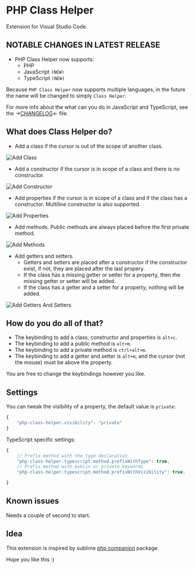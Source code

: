 # PHP Class Helper
Extension for Visual Studio Code.

## NOTABLE CHANGES IN LATEST RELEASE
* PHP Class Helper now supports:
    * PHP
    * JavaScript `(NEW)`
    * TypeScript `(NEW)`

Because `PHP Class Helper` now supports multiple languages, in the future the name will be changed to simply `Class Helper`.

For more info about the what can you do in JavaScript and TypeScript, see the ->[CHANGELOG](https://github.com/predragnikolic/php-class-helper/blob/master/CHANGELOG.md)<- file. 


## What does Class Helper do? 
* Add a class if the cursor is out of the scope of another class.

![Add Class](https://raw.githubusercontent.com/predragnikolic/php-class-helper/master/resources/gifs/class.gif)

* Add a constructor if the cursor is in scope of a class and there is no constructor.

![Add Constructor](https://raw.githubusercontent.com/predragnikolic/php-class-helper/master/resources/gifs/constructor.gif)

* Add properties if the cursor is in scope of a class and  if the class has a constructor. Multiline constructor is also supported.  

![Add Properties](https://raw.githubusercontent.com/predragnikolic/php-class-helper/master/resources/gifs/addVariables.gif)

* Add methods. Public methods are always placed before the first private method.

![Add Methods](https://raw.githubusercontent.com/predragnikolic/php-class-helper/master/resources/gifs/addMethods.gif)

* Add getters and setters.
    * Getters and setters are placed after a constructor if the constructor exist, if not, they are placed after the last propery. 
    * If the class has a missing getter or setter for a property, then the missing getter or setter will be added. 
    * If the class has a getter and a setter for a property, nothing will be added. 

![Add Getters And Setters](https://raw.githubusercontent.com/predragnikolic/php-class-helper/master/resources/gifs/addGetterAndSetter.gif)

## How do you do all of that?

* The keybinding to add a class, constructor and properties is `alt+c`.
* The keybinding to add a public method is `alt+m`.
* The keybinding to add a private method is `ctrl+alt+m`.
* The keybinding to add a getter and setter is `alt+m`, and the cursor (not the mouse) must be above the property.

You are free to change the keybindings however you like.

## Settings

You can tweak the visibility of a property, the default value is `private`:
```javascript
{
    "php-class-helper.visibility": "private"
}
```

TypeScript specific settings:
```javascript
{
    // Prefix method with the type declaration
    "php-class-helper.typescript.method.prefixWithType": true,
    // Prefix method with public or private keywords
    "php-class-helper.typescript.method.prefixWithVisibility": true,

}
```

## Known issues

Needs a couple of second to start.

## Idea

This extension is inspired by sublime [php companion](https://github.com/erichard/SublimePHPCompanion) package.
 
Hope you like this :)
